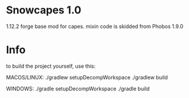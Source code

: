 # Snowcapes 1.0

1.12.2 forge base mod for capes. mixin code is skidded from Phobos 1.9.0

# Info

to build the project yourself, use this:

MACOS/LINUX:
./gradlew setupDecompWorkspace
./gradlew build

WINDOWS:
./gradle setupDecompWorkspace
./gradle build



